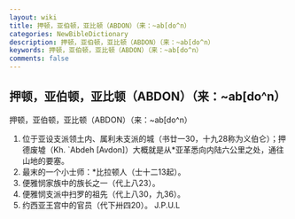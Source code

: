 ```yaml
---
layout: wiki
title: 押顿，亚伯顿，亚比顿（ABDON）（来：~ab[do^n）
categories: NewBibleDictionary
description: 押顿，亚伯顿，亚比顿（ABDON）（来：~ab[do^n）
keywords: 押顿，亚伯顿，亚比顿（ABDON）（来：~ab[do^n）
comments: false
---
```


## 押顿，亚伯顿，亚比顿（ABDON）（来：~ab[do^n）



押顿，亚伯顿，亚比顿（ABDON）（来：~ab[do^n）
1. 位于亚设支派领土内、属利未支派的城（书廿一30，十九28称为义伯仑）；押德废墟（Kh.
`Abdeh [Avdon]）大概就是从*亚革悉向内陆六公里之处，通往山地的要塞。
2. 最末的一个小士师：*比拉顿人（士十二13起）。
3. 便雅悯家族中的族长之一（代上八23）。
4. 便雅悯支派中扫罗的祖先（代上八30，九36）。
5. 约西亚王宫中的官员（代下卅四20）。
J.P.U.L




